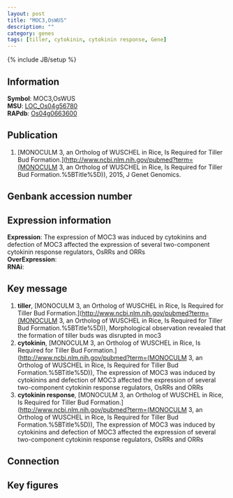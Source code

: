 ```yaml
---
layout: post
title: "MOC3,OsWUS"
description: ""
category: genes
tags: [tiller, cytokinin, cytokinin response, Gene]
---
```

{% include JB/setup %}

## Information
__Symbol__: MOC3,OsWUS  
__MSU__: [LOC_Os04g56780](http://rice.plantbiology.msu.edu/cgi-bin/ORF_infopage.cgi?orf=LOC_Os04g56780)  
__RAPdb__: [Os04g0663600](http://rapdb.dna.affrc.go.jp/viewer/gbrowse_details/irgsp1?name=Os04g0663600)  

## Publication
1. [MONOCULM 3, an Ortholog of WUSCHEL in Rice, Is Required for Tiller Bud Formation.](http://www.ncbi.nlm.nih.gov/pubmed?term=(MONOCULM 3, an Ortholog of WUSCHEL in Rice, Is Required for Tiller Bud Formation.%5BTitle%5D)), 2015, J Genet Genomics.

## Genbank accession number

## Expression information
__Expression__: The expression of MOC3 was induced by cytokinins and defection of MOC3 affected the expression of several two-component cytokinin response regulators, OsRRs and ORRs  
__OverExpression__:  
__RNAi__:  

## Key message
1. __tiller__, [MONOCULM 3, an Ortholog of WUSCHEL in Rice, Is Required for Tiller Bud Formation.](http://www.ncbi.nlm.nih.gov/pubmed?term=(MONOCULM 3, an Ortholog of WUSCHEL in Rice, Is Required for Tiller Bud Formation.%5BTitle%5D)),  Morphological observation revealed that the formation of tiller buds was disrupted in moc3
2. __cytokinin__, [MONOCULM 3, an Ortholog of WUSCHEL in Rice, Is Required for Tiller Bud Formation.](http://www.ncbi.nlm.nih.gov/pubmed?term=(MONOCULM 3, an Ortholog of WUSCHEL in Rice, Is Required for Tiller Bud Formation.%5BTitle%5D)),  The expression of MOC3 was induced by cytokinins and defection of MOC3 affected the expression of several two-component cytokinin response regulators, OsRRs and ORRs
3. __cytokinin response__, [MONOCULM 3, an Ortholog of WUSCHEL in Rice, Is Required for Tiller Bud Formation.](http://www.ncbi.nlm.nih.gov/pubmed?term=(MONOCULM 3, an Ortholog of WUSCHEL in Rice, Is Required for Tiller Bud Formation.%5BTitle%5D)),  The expression of MOC3 was induced by cytokinins and defection of MOC3 affected the expression of several two-component cytokinin response regulators, OsRRs and ORRs

## Connection

## Key figures


